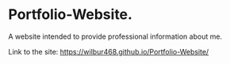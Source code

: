 # Portfolio-Website.

A website intended to provide professional information about me.

Link to the site: https://wilbur468.github.io/Portfolio-Website/

